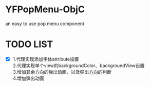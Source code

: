 # YFPopMenu-ObjC
an easy to use pop menu component

# TODO LIST
- [x] 1.代理实现添加字体attribute设置  
2.代理实现单个view的backgroundColor、backgroundView设置  
3.增加其余方向的弹出动画，以及弹出方向的判断  
4.增加弹出动画  

